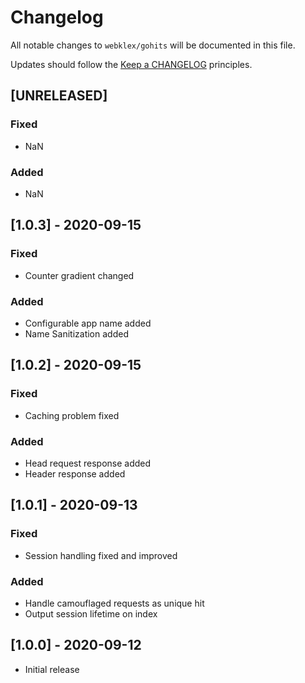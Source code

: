# Changelog

All notable changes to `webklex/gohits` will be documented in this file.

Updates should follow the [Keep a CHANGELOG](http://keepachangelog.com/) principles.

## [UNRELEASED]
### Fixed
- NaN

### Added
- NaN

## [1.0.3] - 2020-09-15
### Fixed
- Counter gradient changed

### Added
- Configurable app name added
- Name Sanitization added

## [1.0.2] - 2020-09-15
### Fixed
- Caching problem fixed

### Added
- Head request response added
- Header response added

## [1.0.1] - 2020-09-13
### Fixed
- Session handling fixed and improved 

### Added
- Handle camouflaged requests as unique hit
- Output session lifetime on index

## [1.0.0] - 2020-09-12
- Initial release